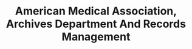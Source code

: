 ---
layout: repo
title: "American Medical Association, Archives Department And Records Management"
id: 15718
permalink: repos/15718/
---